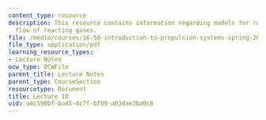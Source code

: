 ```yaml
---
content_type: resource
description: This resource contains information regarding models for rocket engines;
  flow of reacting gases.
file: /media/courses/16-50-introduction-to-propulsion-systems-spring-2012/a4c596bfba454c7fbf89a03dae3ba9c8_MIT16_50S12_lec10.pdf
file_type: application/pdf
learning_resource_types:
- Lecture Notes
ocw_type: OCWFile
parent_title: Lecture Notes
parent_type: CourseSection
resourcetype: Document
title: Lecture 10
uid: a4c596bf-ba45-4c7f-bf89-a03dae3ba9c8
---
```

